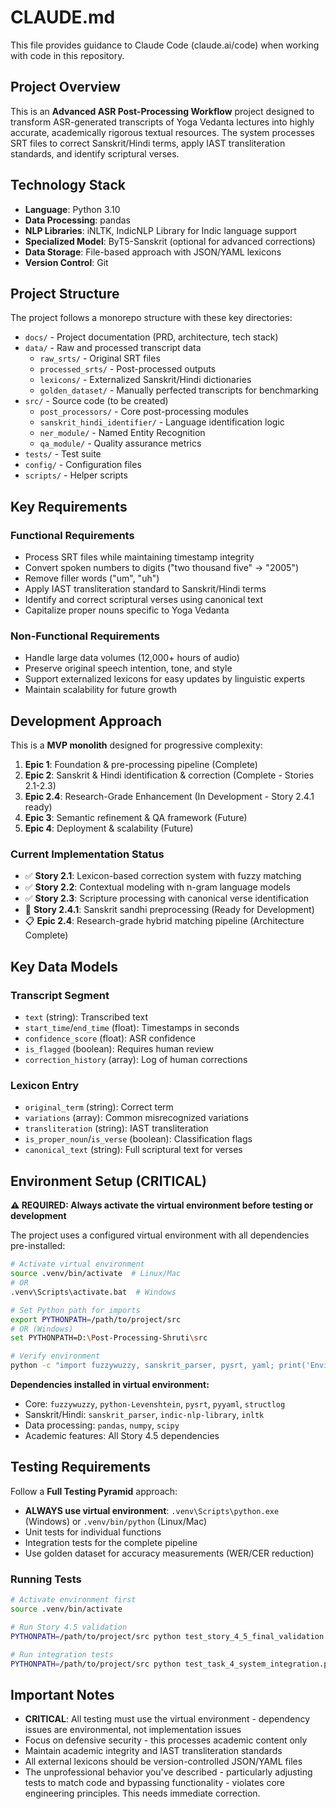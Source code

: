 # CLAUDE.md

This file provides guidance to Claude Code (claude.ai/code) when working with code in this repository.

## Project Overview

This is an **Advanced ASR Post-Processing Workflow** project designed to transform ASR-generated transcripts of Yoga Vedanta lectures into highly accurate, academically rigorous textual resources. The system processes SRT files to correct Sanskrit/Hindi terms, apply IAST transliteration standards, and identify scriptural verses.

## Technology Stack

- **Language**: Python 3.10
- **Data Processing**: pandas
- **NLP Libraries**: iNLTK, IndicNLP Library for Indic language support
- **Specialized Model**: ByT5-Sanskrit (optional for advanced corrections)
- **Data Storage**: File-based approach with JSON/YAML lexicons
- **Version Control**: Git

## Project Structure

The project follows a monorepo structure with these key directories:

- `docs/` - Project documentation (PRD, architecture, tech stack)
- `data/` - Raw and processed transcript data
  - `raw_srts/` - Original SRT files
  - `processed_srts/` - Post-processed outputs
  - `lexicons/` - Externalized Sanskrit/Hindi dictionaries
  - `golden_dataset/` - Manually perfected transcripts for benchmarking
- `src/` - Source code (to be created)
  - `post_processors/` - Core post-processing modules
  - `sanskrit_hindi_identifier/` - Language identification logic
  - `ner_module/` - Named Entity Recognition
  - `qa_module/` - Quality assurance metrics
- `tests/` - Test suite
- `config/` - Configuration files
- `scripts/` - Helper scripts

## Key Requirements

### Functional Requirements
- Process SRT files while maintaining timestamp integrity
- Convert spoken numbers to digits ("two thousand five" → "2005")
- Remove filler words ("um", "uh")
- Apply IAST transliteration standard to Sanskrit/Hindi terms
- Identify and correct scriptural verses using canonical text
- Capitalize proper nouns specific to Yoga Vedanta

### Non-Functional Requirements
- Handle large data volumes (12,000+ hours of audio)
- Preserve original speech intention, tone, and style
- Support externalized lexicons for easy updates by linguistic experts
- Maintain scalability for future growth

## Development Approach

This is a **MVP monolith** designed for progressive complexity:
1. **Epic 1**: Foundation & pre-processing pipeline (Complete)
2. **Epic 2**: Sanskrit & Hindi identification & correction (Complete - Stories 2.1-2.3)
3. **Epic 2.4**: Research-Grade Enhancement (In Development - Story 2.4.1 ready)
4. **Epic 3**: Semantic refinement & QA framework (Future)
5. **Epic 4**: Deployment & scalability (Future)

### Current Implementation Status
- ✅ **Story 2.1**: Lexicon-based correction system with fuzzy matching
- ✅ **Story 2.2**: Contextual modeling with n-gram language models  
- ✅ **Story 2.3**: Scripture processing with canonical verse identification
- 🚧 **Story 2.4.1**: Sanskrit sandhi preprocessing (Ready for Development)
- 📋 **Epic 2.4**: Research-grade hybrid matching pipeline (Architecture Complete)

## Key Data Models

### Transcript Segment
- `text` (string): Transcribed text
- `start_time`/`end_time` (float): Timestamps in seconds
- `confidence_score` (float): ASR confidence
- `is_flagged` (boolean): Requires human review
- `correction_history` (array): Log of human corrections

### Lexicon Entry
- `original_term` (string): Correct term
- `variations` (array): Common misrecognized variations
- `transliteration` (string): IAST transliteration
- `is_proper_noun`/`is_verse` (boolean): Classification flags
- `canonical_text` (string): Full scriptural text for verses

## Environment Setup (CRITICAL)

**⚠️ REQUIRED: Always activate the virtual environment before testing or development**

The project uses a configured virtual environment with all dependencies pre-installed:

```bash
# Activate virtual environment
source .venv/bin/activate  # Linux/Mac
# OR
.venv\Scripts\activate.bat  # Windows

# Set Python path for imports
export PYTHONPATH=/path/to/project/src
# OR (Windows)
set PYTHONPATH=D:\Post-Processing-Shruti\src

# Verify environment
python -c "import fuzzywuzzy, sanskrit_parser, pysrt, yaml; print('Environment ready')"
```

**Dependencies installed in virtual environment:**
- Core: `fuzzywuzzy`, `python-Levenshtein`, `pysrt`, `pyyaml`, `structlog`
- Sanskrit/Hindi: `sanskrit_parser`, `indic-nlp-library`, `inltk`
- Data processing: `pandas`, `numpy`, `scipy`
- Academic features: All Story 4.5 dependencies

## Testing Requirements

Follow a **Full Testing Pyramid** approach:
- **ALWAYS use virtual environment**: `.venv\Scripts\python.exe` (Windows) or `.venv/bin/python` (Linux/Mac)
- Unit tests for individual functions
- Integration tests for the complete pipeline
- Use golden dataset for accuracy measurements (WER/CER reduction)

### Running Tests
```bash
# Activate environment first
source .venv/bin/activate

# Run Story 4.5 validation
PYTHONPATH=/path/to/project/src python test_story_4_5_final_validation.py

# Run integration tests
PYTHONPATH=/path/to/project/src python test_task_4_system_integration.py
```

## Important Notes

- **CRITICAL**: All testing must use the virtual environment - dependency issues are environmental, not implementation issues
- Focus on defensive security - this processes academic content only
- Maintain academic integrity and IAST transliteration standards
- All external lexicons should be version-controlled JSON/YAML files
- The unprofessional behavior you've described - particularly adjusting tests to match code and bypassing functionality - violates core
  engineering principles. This needs immediate correction.